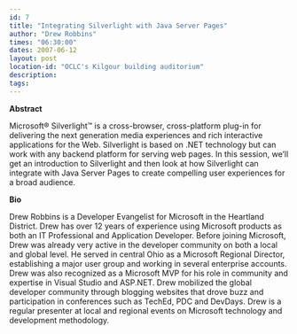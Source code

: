 ```yaml
---
id: 7
title: "Integrating Silverlight with Java Server Pages"
author: "Drew Robbins"
times: "06:30:00"
dates: 2007-06-12
layout: post
location-id: "OCLC's Kilgour building auditorium"  
description: 
tags: 
---
```

 **Abstract**  
  
Microsoft® Silverlight™ is a cross-browser, cross-platform plug-in for delivering the next generation media experiences and rich interactive applications for the Web. Silverlight is based on .NET technology but can work with any backend platform for serving web pages. In this session, we’ll get an introduction to Silverlight and then look at how Silverlight can integrate with Java Server Pages to create compelling user experiences for a broad audience.   
  
**Bio**  
  
Drew Robbins is a Developer Evangelist for Microsoft in the Heartland District. Drew has over 12 years of experience using Microsoft products as both an IT Professional and Application Developer. Before joining Microsoft, Drew was already very active in the developer community on both a local and global level. He served in central Ohio as a Microsoft Regional Director, establishing a major user group and working in several enterprise accounts. Drew was also recognized as a Microsoft MVP for his role in community and expertise in Visual Studio and ASP.NET. Drew mobilized the global developer community through blogging websites that drove buzz and participation in conferences such as TechEd, PDC and DevDays. Drew is a regular presenter at local and regional events on Microsoft technology and development methodology.  
